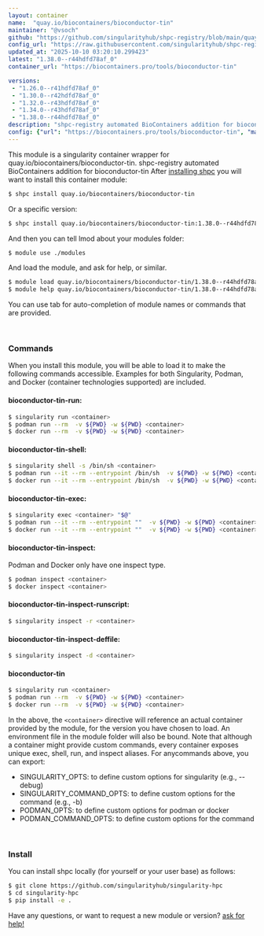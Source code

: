 ```yaml
---
layout: container
name:  "quay.io/biocontainers/bioconductor-tin"
maintainer: "@vsoch"
github: "https://github.com/singularityhub/shpc-registry/blob/main/quay.io/biocontainers/bioconductor-tin/container.yaml"
config_url: "https://raw.githubusercontent.com/singularityhub/shpc-registry/main/quay.io/biocontainers/bioconductor-tin/container.yaml"
updated_at: "2025-10-10 03:20:10.299423"
latest: "1.38.0--r44hdfd78af_0"
container_url: "https://biocontainers.pro/tools/bioconductor-tin"

versions:
 - "1.26.0--r41hdfd78af_0"
 - "1.30.0--r42hdfd78af_0"
 - "1.32.0--r43hdfd78af_0"
 - "1.34.0--r43hdfd78af_0"
 - "1.38.0--r44hdfd78af_0"
description: "shpc-registry automated BioContainers addition for bioconductor-tin"
config: {"url": "https://biocontainers.pro/tools/bioconductor-tin", "maintainer": "@vsoch", "description": "shpc-registry automated BioContainers addition for bioconductor-tin", "latest": {"1.38.0--r44hdfd78af_0": "sha256:ab1d6eacb46826c287d88451ccd58b99fa77003c6cb2aa25b20cb0abfe976517"}, "tags": {"1.26.0--r41hdfd78af_0": "sha256:393801e4db14f74080e4486773762464d2af1e4e891ffb8a0009044a25851398", "1.30.0--r42hdfd78af_0": "sha256:d53919f96ca69397ac45551361482669d2198b58832509d22ba883edee41bbad", "1.32.0--r43hdfd78af_0": "sha256:1d5ecd39c2572fe62cdd159ed584e0117bfc88ad9c73c76d4988fa3f2e7aad5b", "1.34.0--r43hdfd78af_0": "sha256:54986c86b9ab19a0a10dde9256b966782d18a2cc64ee38018d30beb7ea96a270", "1.38.0--r44hdfd78af_0": "sha256:ab1d6eacb46826c287d88451ccd58b99fa77003c6cb2aa25b20cb0abfe976517"}, "docker": "quay.io/biocontainers/bioconductor-tin"}
---
```


This module is a singularity container wrapper for quay.io/biocontainers/bioconductor-tin.
shpc-registry automated BioContainers addition for bioconductor-tin
After [installing shpc](#install) you will want to install this container module:


```bash
$ shpc install quay.io/biocontainers/bioconductor-tin
```

Or a specific version:

```bash
$ shpc install quay.io/biocontainers/bioconductor-tin:1.38.0--r44hdfd78af_0
```

And then you can tell lmod about your modules folder:

```bash
$ module use ./modules
```

And load the module, and ask for help, or similar.

```bash
$ module load quay.io/biocontainers/bioconductor-tin/1.38.0--r44hdfd78af_0
$ module help quay.io/biocontainers/bioconductor-tin/1.38.0--r44hdfd78af_0
```

You can use tab for auto-completion of module names or commands that are provided.

<br>

### Commands

When you install this module, you will be able to load it to make the following commands accessible.
Examples for both Singularity, Podman, and Docker (container technologies supported) are included.

#### bioconductor-tin-run:

```bash
$ singularity run <container>
$ podman run --rm  -v ${PWD} -w ${PWD} <container>
$ docker run --rm  -v ${PWD} -w ${PWD} <container>
```

#### bioconductor-tin-shell:

```bash
$ singularity shell -s /bin/sh <container>
$ podman run --it --rm --entrypoint /bin/sh  -v ${PWD} -w ${PWD} <container>
$ docker run --it --rm --entrypoint /bin/sh  -v ${PWD} -w ${PWD} <container>
```

#### bioconductor-tin-exec:

```bash
$ singularity exec <container> "$@"
$ podman run --it --rm --entrypoint ""  -v ${PWD} -w ${PWD} <container> "$@"
$ docker run --it --rm --entrypoint ""  -v ${PWD} -w ${PWD} <container> "$@"
```

#### bioconductor-tin-inspect:

Podman and Docker only have one inspect type.

```bash
$ podman inspect <container>
$ docker inspect <container>
```

#### bioconductor-tin-inspect-runscript:

```bash
$ singularity inspect -r <container>
```

#### bioconductor-tin-inspect-deffile:

```bash
$ singularity inspect -d <container>
```



#### bioconductor-tin

```bash
$ singularity run <container>
$ podman run --rm  -v ${PWD} -w ${PWD} <container>
$ docker run --rm  -v ${PWD} -w ${PWD} <container>
```


In the above, the `<container>` directive will reference an actual container provided
by the module, for the version you have chosen to load. An environment file in the
module folder will also be bound. Note that although a container
might provide custom commands, every container exposes unique exec, shell, run, and
inspect aliases. For anycommands above, you can export:

 - SINGULARITY_OPTS: to define custom options for singularity (e.g., --debug)
 - SINGULARITY_COMMAND_OPTS: to define custom options for the command (e.g., -b)
 - PODMAN_OPTS: to define custom options for podman or docker
 - PODMAN_COMMAND_OPTS: to define custom options for the command

<br>

### Install

You can install shpc locally (for yourself or your user base) as follows:

```bash
$ git clone https://github.com/singularityhub/singularity-hpc
$ cd singularity-hpc
$ pip install -e .
```

Have any questions, or want to request a new module or version? [ask for help!](https://github.com/singularityhub/singularity-hpc/issues)